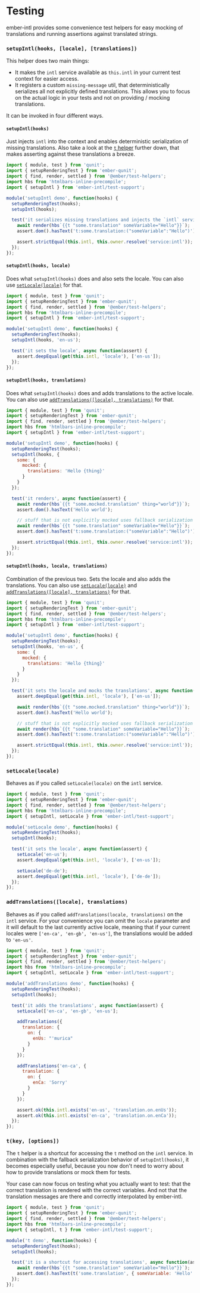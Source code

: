 # Testing

ember-intl provides some convenience test helpers for easy mocking of
translations and running assertions against translated strings.

### `setupIntl(hooks, [locale], [translations])`

This helper does two main things:

- It makes the `intl` service available as `this.intl` in your current test
  context for easier access.
- It registers a custom `missing-message` util, that deterministically
  serializes all not explicitly defined translations. This allows you to focus
  on the actual logic in your tests and not on providing / mocking translations.

It can be invoked in four different ways.

#### `setupIntl(hooks)`

Just injects `intl` into the context and enables deterministic serialization of
missing translations. Also take a look at the [`t` helper](#tkey-options)
further down, that makes asserting against these translations a breeze.

```js
import { module, test } from 'qunit';
import { setupRenderingTest } from 'ember-qunit';
import { find, render, settled } from '@ember/test-helpers';
import hbs from 'htmlbars-inline-precompile';
import { setupIntl } from 'ember-intl/test-support';

module('setupIntl demo', function(hooks) {
  setupRenderingTest(hooks);
  setupIntl(hooks);

  test('it serializes missing translations and injects the `intl` service', async function(assert) {
    await render(hbs`{{t "some.translation" someVariable="Hello"}}`);
    assert.dom().hasText('t:some.translation:("someVariable":"Hello")');

    assert.strictEqual(this.intl, this.owner.resolve('service:intl'));
  });
});
```

#### `setupIntl(hooks, locale)`

Does what `setupIntl(hooks)` does and also sets the locale. You can also use
[`setLocale(locale)`](#setlocalelocale) for that.

```js
import { module, test } from 'qunit';
import { setupRenderingTest } from 'ember-qunit';
import { find, render, settled } from '@ember/test-helpers';
import hbs from 'htmlbars-inline-precompile';
import { setupIntl } from 'ember-intl/test-support';

module('setupIntl demo', function(hooks) {
  setupRenderingTest(hooks);
  setupIntl(hooks, 'en-us');

  test('it sets the locale', async function(assert) {
    assert.deepEqual(get(this.intl, 'locale'), ['en-us']);
  });
});
```

#### `setupIntl(hooks, translations)`

Does what `setupIntl(hooks)` does and adds translations to the active locale.
You can also use [`addTranslations([locale], translations)`](#addtranslationslocale-translations)
for that.

```js
import { module, test } from 'qunit';
import { setupRenderingTest } from 'ember-qunit';
import { find, render, settled } from '@ember/test-helpers';
import hbs from 'htmlbars-inline-precompile';
import { setupIntl } from 'ember-intl/test-support';

module('setupIntl demo', function(hooks) {
  setupRenderingTest(hooks);
  setupIntl(hooks, {
    some: {
      mocked: {
        translations: 'Hello {thing}'
      }
    }
  });

  test('it renders', async function(assert) {
    await render(hbs`{{t "some.mocked.translation" thing="world"}}`);
    assert.dom().hasText('Hello world');

    // stuff that is not explicitly mocked uses fallback serialization
    await render(hbs`{{t "some.translation" someVariable="Hello"}}`);
    assert.dom().hasText('t:some.translation:("someVariable":"Hello")');

    assert.strictEqual(this.intl, this.owner.resolve('service:intl'));
  });
});
```

#### `setupIntl(hooks, locale, translations)`

Combination of the previous two. Sets the locale and also adds the translations.
You can also use [`setLocale(locale)`](#setlocalelocale) and
[`addTranslations([locale], translations)`](#addtranslationslocale-translations)
for that.

```js
import { module, test } from 'qunit';
import { setupRenderingTest } from 'ember-qunit';
import { find, render, settled } from '@ember/test-helpers';
import hbs from 'htmlbars-inline-precompile';
import { setupIntl } from 'ember-intl/test-support';

module('setupIntl demo', function(hooks) {
  setupRenderingTest(hooks);
  setupIntl(hooks, 'en-us', {
    some: {
      mocked: {
        translations: 'Hello {thing}'
      }
    }
  });

  test('it sets the locale and mocks the translations', async function(assert) {
    assert.deepEqual(get(this.intl, 'locale'), ['en-us']);

    await render(hbs`{{t "some.mocked.translation" thing="world"}}`);
    assert.dom().hasText('Hello world');

    // stuff that is not explicitly mocked uses fallback serialization
    await render(hbs`{{t "some.translation" someVariable="Hello"}}`);
    assert.dom().hasText('t:some.translation:("someVariable":"Hello")');

    assert.strictEqual(this.intl, this.owner.resolve('service:intl'));
  });
});
```

### `setLocale(locale)`

Behaves as if you called `setLocale(locale)` on the `intl` service.

```js
import { module, test } from 'qunit';
import { setupRenderingTest } from 'ember-qunit';
import { find, render, settled } from '@ember/test-helpers';
import hbs from 'htmlbars-inline-precompile';
import { setupIntl, setLocale } from 'ember-intl/test-support';

module('setLocale demo', function(hooks) {
  setupRenderingTest(hooks);
  setupIntl(hooks);

  test('it sets the locale', async function(assert) {
    setLocale('en-us');
    assert.deepEqual(get(this.intl, 'locale'), ['en-us']);

    setLocale('de-de');
    assert.deepEqual(get(this.intl, 'locale'), ['de-de']);
  });
});
```

### `addTranslations([locale], translations)`

Behaves as if you called `addTranslations(locale, translations)` on the `intl`
service. For your convenience you can omit the `locale` parameter and it will
default to the last currently active locale, meaning that if your current
locales were `['en-ca', 'en-gb', 'en-us']`, the translations would be added to
`'en-us'`.

```js
import { module, test } from 'qunit';
import { setupRenderingTest } from 'ember-qunit';
import { find, render, settled } from '@ember/test-helpers';
import hbs from 'htmlbars-inline-precompile';
import { setupIntl, setLocale } from 'ember-intl/test-support';

module('addTranslations demo', function(hooks) {
  setupRenderingTest(hooks);
  setupIntl(hooks);

  test('it adds the translations', async function(assert) {
    setLocale(['en-ca', 'en-gb', 'en-us'];

    addTranslations({
      translation: {
        on: {
          enUs: "'murica"
        }
      }
    });

    addTranslations('en-ca', {
      translation: {
        on: {
          enCa: 'Sorry'
        }
      }
    });

    assert.ok(this.intl.exists('en-us', 'translation.on.enUs'));
    assert.ok(this.intl.exists('en-ca', 'translation.on.enCa'));
  });
});
```

### `t(key, [options])`

The `t` helper is a shortcut for accessing the `t` method on the `intl` service.
In combination with the fallback serialization behavior of `setupIntl(hooks)`,
it becomes especially useful, because you now don't need to worry about how to
provide translations or mock them for tests.

Your case can now focus on testing what you actually want to test: that the
correct translation is rendered with the correct variables. And not that the
translation messages are there and correctly interpolated by ember-intl.

```js
import { module, test } from 'qunit';
import { setupRenderingTest } from 'ember-qunit';
import { find, render, settled } from '@ember/test-helpers';
import hbs from 'htmlbars-inline-precompile';
import { setupIntl, t } from 'ember-intl/test-support';

module('t demo', function(hooks) {
  setupRenderingTest(hooks);
  setupIntl(hooks);

  test('it is a shortcut for accessing translations', async function(assert) {
    await render(hbs`{{t "some.translation" someVariable="Hello"}}`);
    assert.dom().hasText(t('some.translation', { someVariable: 'Hello' }));
  });
});
```
